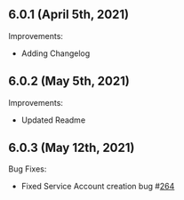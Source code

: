 ## 6.0.1 (April 5th, 2021)

Improvements:
* Adding Changelog

## 6.0.2 (May 5th, 2021)

Improvements:
* Updated Readme

## 6.0.3 (May 12th, 2021)

Bug Fixes:
* Fixed Service Account creation bug #[264](https://github.com/aquasecurity/aqua-helm/pull/264)

